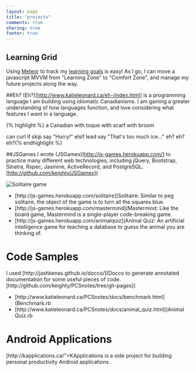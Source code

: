 ```yaml
---
layout: page
title: "projects"
comments: true
sharing: true
footer: true
---
```


## Learning Grid
Using [Meteor](https://www.meteor.com/) to track my [learning goals](http://learninggrid.meteor.com/) is easy! As I go, I can move a javascript MVVM from "Learning Zone" to "Comfort Zone", and manage my future projects along the way.

##Eh?
(Eh?)[http://www.katieleonard.ca/eh-/index.html] is a programming language I am building using idiomatic Canadianisms. I am gaining a greater understanding of how languages function, and love considering what features I want in a language.

{% highlight %}
a Canadian
with toque
with scarf
with broom

can curl
    if skip
      say "Hurry!"
    elsif lead
      say "That's too much ice..."
    eh?
  eh?
eh?{% endhighlight %}

##JSGames
I wrote (JSGames)[http://js-games.herokuapp.com/] to practice many different web technologies, including jQuery, Bootstrap, Sinatra, Rspec, Jasmine, ActiveRecord, and PostgreSQL. [http://github.com/keighty/JSGames](<i class="fa fa-github"></i></a></p>
</div>

<img class="playicon" src="{% asset_path solitaire.png %}" alt="Solitaire game">
<ul class="page-list">
<li>[http://js-games.herokuapp.com/solitaire](Solitaire</a>: Similar to peg solitaire, the object of the game is to turn all the squares blue.</li>
<li>[http://js-games.herokuapp.com/mastermind](Mastermind</a>: Like the board game, Mastermind is a single-player code-breaking game.</li>
<li>[http://js-games.herokuapp.com/animalquiz](Animal Quiz</a>: An artificial intelligence game for teaching a database to guess the animal you are thinking of.</li>
</ul>

<div class="jumbotron">
<h1>Code Samples</h1>
<p class="lead">I used [http://jashkenas.github.io/docco/](Docco</a> to generate annotated documentation for some useful pieces of code. [http://github.com/keighty/PCSnotes/tree/gh-pages](<i class="fa fa-github"></i></a></p>
</div>
<ul class="page-list">
<li>[http://www.katieleonard.ca/PCSnotes/docs/benchmark.html](Benchmark.rb</a></li>
<li>[http://www.katieleonard.ca/PCSnotes/docs/animal_quiz.html](Animal Quiz.rb</a></li>
</ul>

<div class="jumbotron">
<h1>Android Applications</h1>
<p class="lead">[http://kapplications.ca/">KApplications</a> is a side project for building personal productivity Android applications.</p>
</div>
